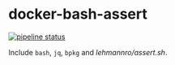 # docker-bash-assert

[![pipeline status](https://gitlab.com/le-garff-yoann/docker-bash-assert/badges/master/pipeline.svg)](https://gitlab.com/le-garff-yoann/docker-bash-assert/pipelines)

Include `bash`, `jq`, `bpkg` and *lehmannro/assert.sh*.
